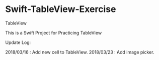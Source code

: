 # Swift-TableView-Exercise
TableView

This is a Swift Project for Practicing TableView

Update Log:

2018/03/16 : Add new cell to TableView. 
2018/03/23 : Add image picker.
